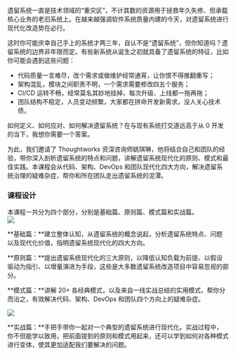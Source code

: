 遗留系统一直是技术领域的“重灾区”，不计其数的资源用于拯救年久失修、但承载核心业务的老旧系统上。在越来越强调软件系统质量内建的今天，对遗留系统进行现代化改造势在必行。

这时你可能庆幸自己手上的系统才两三年，自认不是“遗留系统”，但你知道吗？遗留系统的边界非年限而定。有些新系统从诞生之初就具备了遗留系统的特征，比如你可能会遇到这些问题：

- 代码质量一言难尽，改个需求或做维护经常通宵，让你恨不得推翻重写；
- 架构混乱，模块之间职责不明，一个需求需要修改四五个服务；
- CI/CD 运转不畅，经常莫名其妙地挂掉，每次升级、上线都一拖再拖；
- 团队结构不稳定，人员变动频繁，大家都在拼命开发新需求，没人关心技术债。

如何定义、如何应对、如何解决遗留系统？在与现有系统打交道远高于从 0 开发的当下，我想你需要一个答案。

为此，我们邀请了 Thoughtworks 资深咨询师姚琪琳，他将结合自己和团队的经验，带你深入剖析遗留系统的特点和问题，讲解遗留系统现代化的原则、模式和最佳实践。本课程会从代码、架构、DevOps 和团队现代化四大方向，解决遗留系统治理的疑难杂症，帮你和所在团队走出遗留系统的泥潭。

### 课程设计

本课程一共分为四个部分，分别是基础篇、原则篇、模式篇和实战篇。  
![](https://static001.geekbang.org/resource/image/ab/56/ab8fcab6d8314cf3ac99b7ac38730956.jpg)

**基础篇：**建立整体认知，从遗留系统的概念说起，分析遗留系统特点、问题以及现代化价值，指明遗留系统现代化的四大方向。

**原则篇：**提出遗留系统现代化的三大原则，以降低认知负载为前提、以假设驱动为指引、以增量演进为手段，这些是大多数遗留系统改造项目中容易忽视的部分。

**模式篇：**讲解 20+ 各经典模式，以及来自一线实战总结的实用模式，帮你分而治之，有效解决代码、架构、DevOps 和团队四个方向上的疑难杂症。

![](https://static001.geekbang.org/resource/image/21/ef/216d75abcd69352fec044138befd9bef.jpg)

**实战篇：**手把手带你一起对一个典型的遗留系统进行现代化。实战过程中，你不但能学以致用，把前面提到的原则和模式用起来，还可以学到如何对各种模式进行变体，使其更加适配我们要解决的问题。